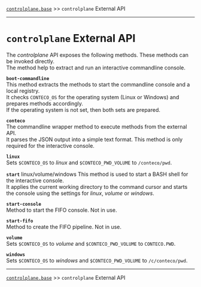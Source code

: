 [`controlplane.base`](../README.md) >> `controlplane` External API

-----

# `controlplane` External API

The _controlplane_ API exposes the following methods. These methods can be invoked directly.  
The method help to extract and run an interactive commandline console.

__`boot-commandline`__  
This method extracts the methods to start the commandline console and a local registry.  
It checks `CONTECO_OS` for the operating system (Linux or Windows) and prepares methods accordingly.  
If the operating system is not set, then both sets are prepared.  

__`conteco`__  
The commandline wrapper method to execute methods from the external API.  
It parses the JSON output into a simple text format. This method is only required for the interactive console.  

__`linux`__  
Sets `$CONTECO_OS` to _linux_  and `$CONTECO_PWD_VOLUME` to `/conteco/pwd`.

__`start`__  linux/volume/windows
This method is used to start a BASH shell for the interactive console.  
It applies the current working directory to the command cursor and starts the console using the settings for _linux_, _volume_ or _windows_.

__`start-console`__  
Method to start the FIFO console. Not in use.  

__`start-fifo`__  
Method to create the FIFO pipeline. Not in use.  

__`volume`__  
Sets `$CONTECO_OS` to _volume_  and `$CONTECO_PWD_VOLUME` to `CONTECO.PWD`.

__`windows`__  
Sets `$CONTECO_OS` to _windows_  and `$CONTECO_PWD_VOLUME` to `/c/conteco/pwd`.

-----
[`controlplane.base`](../README.md) >> `controlplane` External API
